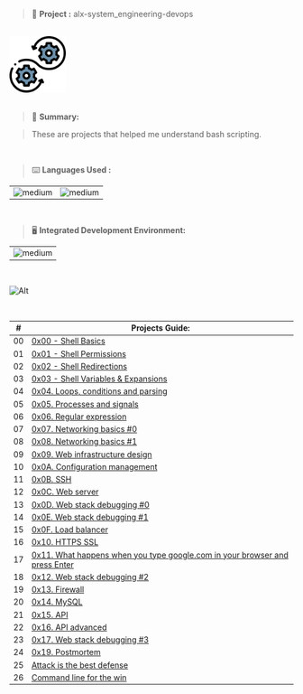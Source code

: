 > 🚧 **Project :** alx-system_engineering-devops

<br>

<div>
  <a href="https://github.com/iamnotnato/alx-system_engineering-devops">
    <img src="https://github.com/iamnotnato/alx-system_engineering-devops/blob/master/images/logo.png" alt="Logo" width="100" height="100">
  </a>
</div>

<br>

> 📝 **Summary:**

> These are projects that helped me understand bash scripting.

<br>

> ⌨️ **Languages Used :**

<table>
  <tr>
    <td><img alt="medium" src="https://img.shields.io/badge/Shell_Script-121011?style=for-the-badge&logo=gnu-bash&logoColor=white"></td>
    <td><img alt="medium" src="https://img.shields.io/badge/Markdown-000000?style=for-the-badge&logo=markdown&logoColor=white"></td>
  </tr>
</table>

<br>

> 🖥️ **Integrated Development Environment:**

<table>
  <tr>
<td><img alt="medium" src="https://img.shields.io/badge/Emacs-%237F5AB6.svg?&style=for-the-badge&logo=gnu-emacs&logoColor=white"></td>
  </tr>
</table>

<br>

![Alt](https://repobeats.axiom.co/api/embed/91ac37b53e43b84fc8bee59df74f32cb4c53c465.svg "Repobeats analytics image")


<br>

| #  | Projects Guide:                                                           |
|--- | ------------------------------------------------------------------------- |
| 00 | [0x00 - Shell Basics](./0x00-shell_basics)                                | 
| 01 | [0x01 - Shell Permissions](./0x01-shell_permissions)                      |
| 02 | [0x02 - Shell Redirections](./0x02-shell_redirections)                    | 
| 03 | [0x03 - Shell Variables & Expansions](./0x03-shell_variables_expansions)  | 
| 04 | [0x04. Loops, conditions and parsing](./0x04-loops_conditions_and_parsing)   | 
| 05 | [0x05. Processes and signals](./0x05-processes_and_signals)                      |
| 06 | [0x06. Regular expression](./0x06-regular_expressions)                    | 
| 07 | [0x07. Networking basics #0](./0x07-networking_basics)  | 
| 08 | [0x08. Networking basics #1](./0x08-networking_basics_2)                                | 
| 09 | [0x09. Web infrastructure design](./0x09-web_infrastructure_design)                      |
| 10 | [0x0A. Configuration management](./0x0A-configuration_management)                    | 
| 11 | [0x0B. SSH](./0x0B-ssh)  | 
| 12 | [0x0C. Web server](./0x0C-web_server)  | 
| 13 | [0x0D. Web stack debugging #0](./0x0D-web_stack_debugging_0)                                | 
| 14 | [0x0E. Web stack debugging #1](./0x0E-web_stack_debugging_1)                      |
| 15 | [0x0F. Load balancer](./0x0F-load_balancer)                    | 
| 16 | [0x10. HTTPS SSL](./0x10-https_ssl)  | 
| 17 | [0x11. What happens when you type google.com in your browser and press Enter](./0x11-what_happens_when_your_type_google_com_in_your_browser_and_press_enter)                      |
| 18 | [0x12. Web stack debugging #2](./0x12-web_stack_debugging_2)                    | 
| 19 | [0x13. Firewall](./0x13-firewall)  | 
| 20 | [0x14. MySQL](./0x14-mysql)                                | 
| 21 | [0x15. API](./0x15-api)                      |
| 22 | [0x16. API advanced](./0x16-api_advanced)                    | 
| 23 | [0x17. Web stack debugging #3](./0x17-web_stack_debugging_3)  |
| 24 | [0x19. Postmortem](./0x19-postmortem)  | 
| 25 | [Attack is the best defense](./attack_is_the_best_defense)  | 
| 26 | [Command line for the win](./command_line_for_the_win)  | 




